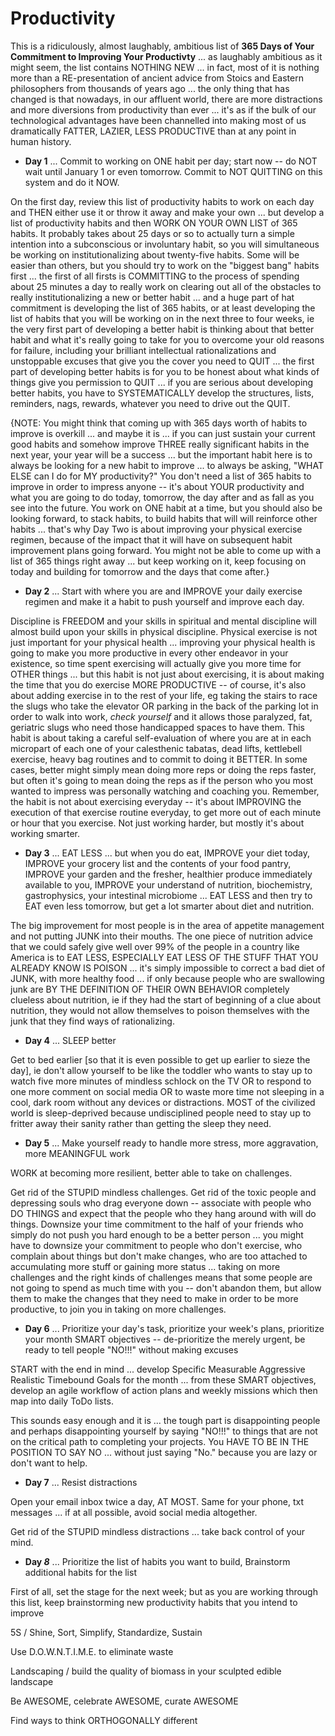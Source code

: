 # Productivity

This is a ridiculously, almost laughably, ambitious list of **365 Days of Your Commitment to Improving Your Productivty** ... as laughably ambitious as it might seem, the list contains NOTHING NEW ... in fact, most of it is nothing more than a RE-presentation of ancient advice from Stoics and Eastern philosophers from thousands of years ago ... the only thing that has changed is that nowadays, in our affluent world, there are more distractions and more diversions from productivity than ever ... it's as if the bulk of our technological advantages have been channelled into making most of us dramatically FATTER, LAZIER, LESS PRODUCTIVE than at any point in human history.

* **Day 1** ... Commit to working on ONE habit per day; start now -- do NOT wait until January 1 or even tomorrow.  Commit to NOT QUITTING on this system and do it NOW.

On the first day, review this list of productivity habits to work on each day and THEN either use it or throw it away and make your own ... but develop a list of productivity habits and then WORK ON YOUR OWN LIST of 365 habits.  It probably takes about 25 days or so to actually turn a simple intention into a subconscious or involuntary habit, so you will simultaneous be working on institutionalizing about twenty-five habits. Some will be easier than others, but you should try to work on the "biggest bang" habits first ... the first of all firsts is COMMITTING to the process of spending about 25 minutes a day to really work on clearing out all of the obstacles to really institutionalizing a new or better habit ... and a huge part of hat commitment is developing the list of 365 habits, or at least developing the list of habits that you will be working on in the next three to four weeks, ie the very first part of developing a better habit is thinking about that better habit and what it's really going to take for you to overcome your old reasons for failure, including your brilliant intellectual rationalizations and unstoppable excuses that give you the cover you need to QUIT ... the first part of developing better habits is for you to be honest about what kinds of things give you permission to QUIT ... if you are serious about developing better habits, you have to SYSTEMATICALLY develop the structures, lists, reminders, nags, rewards, whatever you need to drive out the QUIT.  

{NOTE: You might think that coming up with 365 days worth of habits to improve is overkill ... and maybe it is ... if you can just sustain your current good habits and somehow improve THREE really significant habits in the next year, your year will be a success ... but the important habit here is to always be looking for a new habit to improve ... to always be asking, "WHAT ELSE can I do for MY productivity?"  You don't need a list of 365 habits to improve in order to impress anyone -- it's about YOUR productivity and what you are going to do today, tomorrow, the day after and as fall as you see into the future. You work on ONE habit at a time, but you should also be looking forward, to stack habits, to build habits that will will reinforce other habits ... that's why Day Two is about improving your physical exercise regimen, because of the impact that it will have on subsequent habit improvement plans going forward. You might not be able to come up with a list of 365 things right away ... but keep working on it, keep focusing on today and building for tomorrow and the days that come after.}

* **Day 2** ... Start with where you are and IMPROVE your daily exercise regimen and make it a habit to push yourself and improve each day.

Discipline is FREEDOM and your skills in spiritual and mental discipline will almost build upon your skills in physical discipline. Physical exercise is not just important for your physical health ... improving your physical health is going to make you more productive in every other endeavor in your existence, so time spent exercising will actually give you more time for OTHER things ... but this habit is not just about exercising, it is about making the time that you do exercise MORE PRODUCTIVE -- of course, it's also about adding exercise in to the rest of your life, eg taking the stairs to race the slugs who take the elevator OR parking in the back of the parking lot in order to walk into work, *check yourself* and it allows those paralyzed, fat, geriatric slugs who need those handicapped spaces to have them.  This habit is about taking a careful self-evaluation of where you are at in each micropart of each one of your calesthenic tabatas, dead lifts, kettlebell exercise, heavy bag routines and to commit to doing it BETTER.  In some cases, better might simply mean doing more reps or doing the reps faster, but often it's going to mean doing the reps as if the person who you most wanted to impress was personally watching and coaching you.  Remember, the habit is not about exercising everyday -- it's about IMPROVING the execution of that exercise routine everyday, to get more out of each minute or hour that you exercise. Not just working harder, but mostly it's about working smarter.

* **Day 3** ... EAT LESS ... but when you do eat, IMPROVE your diet today, IMPROVE your grocery list and the contents of your food pantry, IMPROVE your garden and the fresher, healthier produce immediately available to you, IMPROVE your understand of nutrition, biochemistry, gastrophysics, your intestinal microbiome ... EAT LESS and then try to EAT even less tomorrow, but get a lot smarter about diet and nutrition.

The big improvement for most people is in the area of appetite management and not putting JUNK into their mouths. The one piece of nutrition advice that we could safely give well over 99% of the people in a country like America is to EAT LESS, ESPECIALLY EAT LESS OF THE STUFF THAT YOU ALREADY KNOW IS POISON ... it's simply impossible to correct a bad diet of JUNK, with more healthy food ... if only because people who are swallowing junk are BY THE DEFINITION OF THEIR OWN BEHAVIOR completely clueless about nutrition, ie if they had the start of beginning of a clue about nutrition, they would not allow themselves to poison themselves with the junk that they find ways of rationalizing.

* **Day 4** ... SLEEP better

Get to bed earlier [so that it is even possible to get up earlier to sieze the day], ie don't allow yourself to be like the toddler who wants to stay up to watch five more minutes of mindless schlock on the TV OR to respond to one more comment on social media OR to waste more time not sleeping in a cool, dark room without any devices or distractions.  MOST of the civilized world is sleep-deprived because undisciplined people need to stay up to fritter away their sanity rather than getting the sleep they need.  
* **Day 5** ... Make yourself ready to handle more stress, more aggravation, more MEANINGFUL work

WORK at becoming more resilient, better able to take on challenges.

Get rid of the STUPID mindless challenges.  Get rid of the toxic people and depressing souls who drag everyone down -- associate with people who DO THINGS and expect that the people who they hang around with will do things.  Downsize your time commitment to the half of your friends who simply do not push you hard enough to be a better person ... you might have to downsize your commitment to people who don't exercise, who complain about things but don't make changes, who are too attached to accumulating more stuff or gaining more status ... taking on more challenges and the right kinds of challenges means that some people are not going to spend as much time with you -- don't abandon them, but allow them to make the changes that they need to make in order to be more productive, to join you in taking on more challenges.


* **Day 6** ... Prioritize your day's task, prioritize your week's plans, prioritize your month SMART objectives -- de-prioritize the merely urgent, be ready to tell people "NO!!!" without making excuses

START with the end in mind ... develop Specific Measurable Aggressive Realistic Timebound Goals for the month ... from these SMART objectives, develop an agile workflow of action plans and weekly missions which then map into daily ToDo lists.  

This sounds easy enough and it is ... the tough part is disappointing people and perhaps disappointing yourself by saying "NO!!!" to things that are not on the critical path to completing your projects. You HAVE TO BE IN THE POSITION TO SAY NO ... without just saying "No." because you are lazy or don't want to help.

* **Day 7** ... Resist distractions

Open your email inbox twice a day, AT MOST.  Same for your phone, txt messages ... if at all possible, avoid social media altogether.

Get rid of the STUPID mindless distractions ... take back control of your mind.

* **Day *8*** ... Prioritize the list of habits you want to build, Brainstorm additional habits for the list

First of all, set the stage for the next week; but as you are working through this list, keep brainstorming new productivity habits that you intend to improve

5S / Shine, Sort, Simplify, Standardize, Sustain

Use D.O.W.N.T.I.M.E. to eliminate waste

Landscaping / build the quality of biomass in your sculpted edible landscape

Be AWESOME, celebrate AWESOME, curate AWESOME

Find ways to think ORTHOGONALLY different
